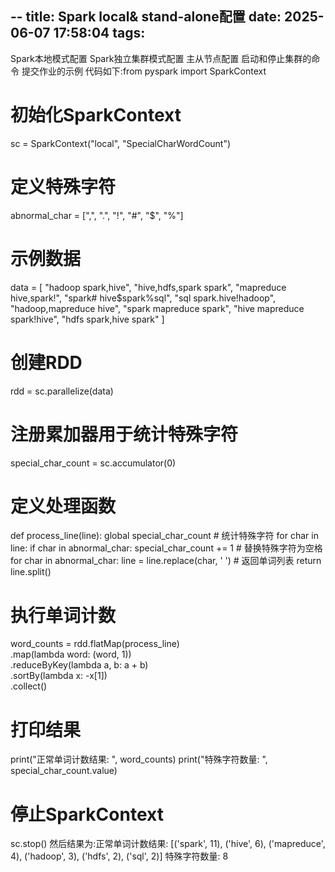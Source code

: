 --
title: Spark local& stand-alone配置
date: 2025-06-07 17:58:04
tags:
---

Spark本地模式配置
Spark独立集群模式配置
主从节点配置
启动和停止集群的命令
提交作业的示例
代码如下:from pyspark import SparkContext

# 初始化SparkContext
sc = SparkContext("local", "SpecialCharWordCount")

# 定义特殊字符
abnormal_char = [",", ".", "!", "#", "$", "%"]

# 示例数据
data = [
    "hadoop spark,hive",
    "hive,hdfs,spark spark",
    "mapreduce hive,spark!",
    "spark# hive$spark%sql",
    "sql spark.hive!hadoop",
    "hadoop,mapreduce hive",
    "spark mapreduce spark",
    "hive mapreduce spark!hive",
    "hdfs spark,hive spark"
]

# 创建RDD
rdd = sc.parallelize(data)

# 注册累加器用于统计特殊字符
special_char_count = sc.accumulator(0)

# 定义处理函数
def process_line(line):
    global special_char_count
    # 统计特殊字符
    for char in line:
        if char in abnormal_char:
            special_char_count += 1
    # 替换特殊字符为空格
    for char in abnormal_char:
        line = line.replace(char, ' ')
    # 返回单词列表
    return line.split()

# 执行单词计数
word_counts = rdd.flatMap(process_line) \
                .map(lambda word: (word, 1)) \
                .reduceByKey(lambda a, b: a + b) \
                .sortBy(lambda x: -x[1]) \
                .collect()

# 打印结果
print("正常单词计数结果: ", word_counts)
print("特殊字符数量: ", special_char_count.value)

# 停止SparkContext
sc.stop()
然后结果为:正常单词计数结果:  [('spark', 11), ('hive', 6), ('mapreduce', 4), ('hadoop', 3), ('hdfs', 2), ('sql', 2)]
特殊字符数量:  8
